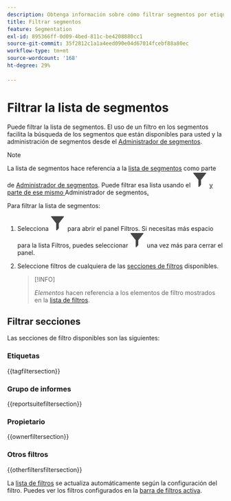 ```yaml
---
description: Obtenga información sobre cómo filtrar segmentos por etiquetas, propietarios y otros filtros.
title: Filtrar segmentos
feature: Segmentation
exl-id: 895366ff-0d09-4bed-811c-be4208880cc1
source-git-commit: 35f2812c1a1a4eed090e04d67014fcebf88a80ec
workflow-type: tm+mt
source-wordcount: '168'
ht-degree: 29%

---
```


# Filtrar la lista de segmentos

Puede filtrar la lista de segmentos. El uso de un filtro en los segmentos facilita la búsqueda de los segmentos que están disponibles para usted y la administración de segmentos desde el [Administrador de segmentos](seg-manage.md).

>[!NOTE]
>
>La lista de segmentos hace referencia a la [lista de segmentos](seg-manage.md#filters-list) como parte de [Administrador de segmentos](seg-manage.md). Puede filtrar esa lista usando el ![Panel de filtro](/help/assets/icons/Filter.svg) [y parte de ese mismo &#x200B;](seg-manage.md#filter-panel)Administrador de segmentos[.](seg-manage.md)
>


Para filtrar la lista de segmentos:

1. Selecciona ![Filtro](/help/assets/icons/Filter.svg) para abrir el panel Filtros. Si necesitas más espacio para la lista Filtros, puedes seleccionar ![Filtro](/help/assets/icons/Filter.svg) una vez más para cerrar el panel.
1. Seleccione filtros de cualquiera de las [secciones de filtros](#filter-sections) disponibles.

   >[!INFO]
   >
   >*Elementos* hacen referencia a los elementos de filtro mostrados en la [lista de filtros](seg-manage.md#segment-list).
   > 

## Filtrar secciones

Las secciones de filtro disponibles son las siguientes:

### Etiquetas

{{tagfiltersection}}

### Grupo de informes

{{reportsuitefiltersection}}

### Propietario

{{ownerfiltersection}}

### Otros filtros

{{otherfiltersfiltersection}}


La [lista de filtros](seg-manage.md#segment-list) se actualiza automáticamente según la configuración del filtro. Puedes ver los filtros configurados en la [barra de filtros activa](seg-manage.md#active-filter-bar).
